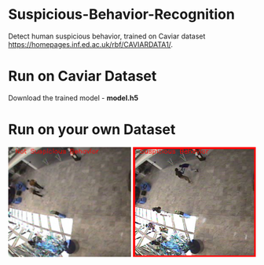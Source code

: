# Suspicious-Behavior-Recognition
Detect human suspicious behavior, trained on Caviar dataset https://homepages.inf.ed.ac.uk/rbf/CAVIARDATA1/.


# Run on Caviar Dataset
Download the trained model - **model.h5**

# Run on your own Dataset


![alt text](https://github.com/sodi16/Suspicious-Behavior-Recognition/blob/main/not_suspicious_frame.png)
![alt text](https://github.com/sodi16/Suspicious-Behavior-Recognition/blob/main/suspicious_frame.png)


